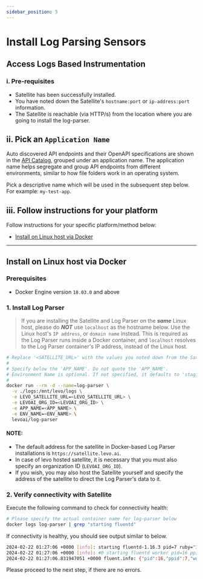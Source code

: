 ```yaml
---
sidebar_position: 5
---
```


# Install Log Parsing Sensors

## Access Logs Based Instrumentation

### i. Pre-requisites
- Satellite has been successfully installed.
- You have noted down the Satellite's `hostname:port` or `ip-address:port` information.
- The Satellite is reachable (via HTTP/s) from the location where you are going to install the log-parser.

## ii. Pick an `Application Name`
Auto discovered API endpoints and their OpenAPI specifications are shown in the [API Catalog](/guides/security-testing/concepts/api-catalog), grouped under an application name. The application name helps segregate and group API endpoints from different environments, similar to how file folders work in an operating system.

Pick a descriptive name which will be used in the subsequent step below. For example: `my-test-app`.

## iii. Follow instructions for your platform
Follow instructions for your specific platform/method below:
- [Install on Linux host via Docker](#install-on-linux-host-via-docker)

-----------------------------------------------------------------------

## Install on Linux host via Docker

### Prerequisites
- Docker Engine version `18.03.0` and above

### 1. Install Log Parser

> If you are installing the Satellite and Log Parser on the ***same*** Linux host, please do ***NOT*** use `localhost` as the hostname below. Use the Linux host's `IP address`, or `domain name` instead. This is required as the Log Parser runs inside a Docker container, and `localhost` resolves to the Log Parser container's IP address, instead of the Linux host.

```bash
# Replace '<SATELLITE_URL>' with the values you noted down from the Satellite install
#
# Specify below the 'APP_NAME'. Do not quote the 'APP_NAME'.
# Environment Name is optional. If not specified, it defaults to 'staging'
# 
docker run --rm -d --name=log-parser \
  -v ./logs:/mnt/levo/logs \
  -e LEVO_SATELLITE_URL=<LEVO_SATELLITE_URL> \
  -e LEVOAI_ORG_ID=<LEVOAI_ORG_ID> \
  -e APP_NAME=<APP_NAME> \
  -e ENV_NAME=<ENV_NAME> \
  levoai/log-parser 
```

#### NOTE:
- The default address for the satellite in Docker-based Log Parser installations is `https://satellite.levo.ai`.
- In case of levo hosted satellite, it is necessary that you must also specify an organization ID (`LEVOAI_ORG_ID`).
- If you wish, you may also host the Satellite yourself and specify the address of the satellite to direct the Log Parser's data to it.

### 2. Verify connectivity with Satellite
Execute the following command to check for connectivity health:

```bash
# Please specify the actual container name for log-parser below
docker logs log-parser | grep "starting fluentd"
```
If connectivity is healthy, you should see output similar to below.

```bash
2024-02-22 01:27:06 +0000 [info]: starting fluentd-1.16.3 pid=7 ruby="3.2.2"
2024-02-22 01:27:06 +0000 [info]: #0 starting fluentd worker pid=16 ppid=7 worker=0
2024-02-22 01:27:06.831947051 +0000 fluent.info: {"pid":16,"ppid":7,"worker":0,"message":"starting fluentd worker pid=16 ppid=7 worker=0"}
```

Please proceed to the next step, if there are no errors.

